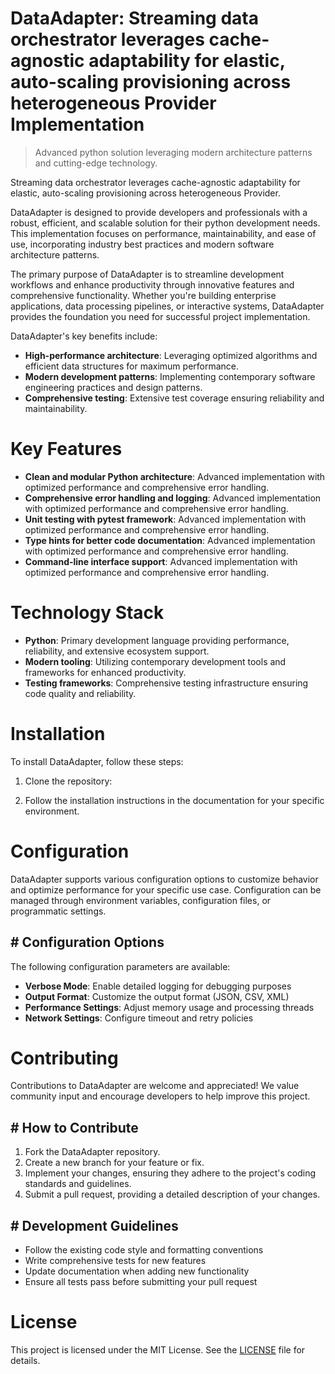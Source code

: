 <!-- fallback_DataAdapter_20251020182007_99688 -->

# DataAdapter: Streaming data orchestrator leverages cache-agnostic adaptability for elastic, auto-scaling provisioning across heterogeneous Provider Implementation
> Advanced python solution leveraging modern architecture patterns and cutting-edge technology.

Streaming data orchestrator leverages cache-agnostic adaptability for elastic, auto-scaling provisioning across heterogeneous Provider.

DataAdapter is designed to provide developers and professionals with a robust, efficient, and scalable solution for their python development needs. This implementation focuses on performance, maintainability, and ease of use, incorporating industry best practices and modern software architecture patterns.

The primary purpose of DataAdapter is to streamline development workflows and enhance productivity through innovative features and comprehensive functionality. Whether you're building enterprise applications, data processing pipelines, or interactive systems, DataAdapter provides the foundation you need for successful project implementation.

DataAdapter's key benefits include:

* **High-performance architecture**: Leveraging optimized algorithms and efficient data structures for maximum performance.
* **Modern development patterns**: Implementing contemporary software engineering practices and design patterns.
* **Comprehensive testing**: Extensive test coverage ensuring reliability and maintainability.

# Key Features

* **Clean and modular Python architecture**: Advanced implementation with optimized performance and comprehensive error handling.
* **Comprehensive error handling and logging**: Advanced implementation with optimized performance and comprehensive error handling.
* **Unit testing with pytest framework**: Advanced implementation with optimized performance and comprehensive error handling.
* **Type hints for better code documentation**: Advanced implementation with optimized performance and comprehensive error handling.
* **Command-line interface support**: Advanced implementation with optimized performance and comprehensive error handling.

# Technology Stack

* **Python**: Primary development language providing performance, reliability, and extensive ecosystem support.
* **Modern tooling**: Utilizing contemporary development tools and frameworks for enhanced productivity.
* **Testing frameworks**: Comprehensive testing infrastructure ensuring code quality and reliability.

# Installation

To install DataAdapter, follow these steps:

1. Clone the repository:


2. Follow the installation instructions in the documentation for your specific environment.

# Configuration

DataAdapter supports various configuration options to customize behavior and optimize performance for your specific use case. Configuration can be managed through environment variables, configuration files, or programmatic settings.

## # Configuration Options

The following configuration parameters are available:

* **Verbose Mode**: Enable detailed logging for debugging purposes
* **Output Format**: Customize the output format (JSON, CSV, XML)
* **Performance Settings**: Adjust memory usage and processing threads
* **Network Settings**: Configure timeout and retry policies

# Contributing

Contributions to DataAdapter are welcome and appreciated! We value community input and encourage developers to help improve this project.

## # How to Contribute

1. Fork the DataAdapter repository.
2. Create a new branch for your feature or fix.
3. Implement your changes, ensuring they adhere to the project's coding standards and guidelines.
4. Submit a pull request, providing a detailed description of your changes.

## # Development Guidelines

* Follow the existing code style and formatting conventions
* Write comprehensive tests for new features
* Update documentation when adding new functionality
* Ensure all tests pass before submitting your pull request

# License

This project is licensed under the MIT License. See the [LICENSE](https://github.com/Lyche6666/DataAdapter/blob/main/LICENSE) file for details.
